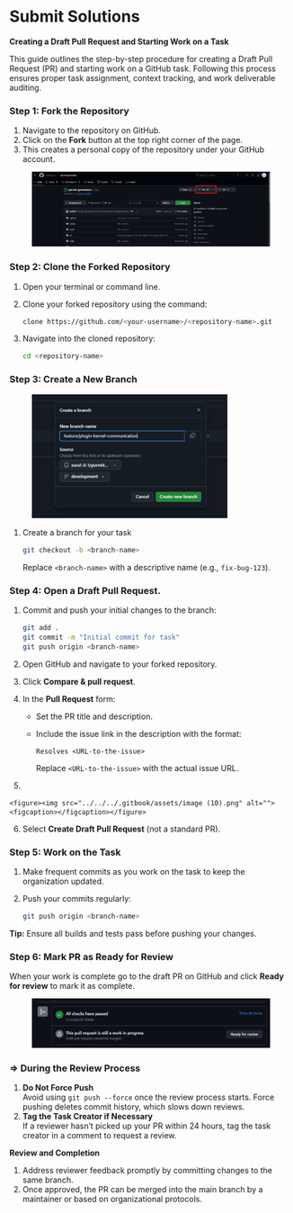 # Submit Solutions

**Creating a Draft Pull Request and Starting Work on a Task**

This guide outlines the step-by-step procedure for creating a Draft Pull Request (PR) and starting work on a GitHub task. Following this process ensures proper task assignment, context tracking, and work deliverable auditing.

### **Step 1: Fork the Repository**

1. Navigate to the repository on GitHub.
2. Click on the **Fork** button at the top right corner of the page.
3. This creates a personal copy of the repository under your GitHub account.

<figure><img src="../../../.gitbook/assets/image (8).png" alt=""><figcaption></figcaption></figure>

### **Step 2: Clone the Forked Repository**

1. Open your terminal or command line.
2.  Clone your forked repository using the command:

    ```bash
    clone https://github.com/<your-username>/<repository-name>.git
    ```
3.  Navigate into the cloned repository:

    ```bash
    cd <repository-name>
    ```

### **Step 3: Create a New Branch**

<figure><img src="../../../.gitbook/assets/image (9).png" alt="" width="348"><figcaption></figcaption></figure>

1.  Create a branch for your task

    ```bash
    git checkout -b <branch-name>
    ```

    Replace `<branch-name>` with a descriptive name (e.g., `fix-bug-123`).

### **Step 4: Open a Draft Pull Request.**

1.  Commit and push your initial changes to the branch:

    ```bash
    git add .
    git commit -m "Initial commit for task"
    git push origin <branch-name>
    ```
2. Open GitHub and navigate to your forked repository.
3. Click **Compare & pull request**.
4. In the **Pull Request** form:
   * Set the PR title and description.
   *   Include the issue link in the description with the format:

       ```plaintext
       Resolves <URL-to-the-issue>
       ```

       Replace `<URL-to-the-issue>` with the actual issue URL.
5.

    <figure><img src="../../../.gitbook/assets/image (10).png" alt=""><figcaption></figcaption></figure>
6. Select **Create Draft Pull Request** (not a standard PR).

### **Step 5: Work on the Task**

1. Make frequent commits as you work on the task to keep the organization updated.
2.  Push your commits regularly:

    ```bash
    git push origin <branch-name>
    ```

**Tip:** Ensure all builds and tests pass before pushing your changes.

### **Step 6: Mark PR as Ready for Review**

When your work is complete go to the draft PR on GitHub and click **Ready for review** to mark it as complete.

<figure><img src="../../../.gitbook/assets/image (11).png" alt=""><figcaption></figcaption></figure>

### **⇒  During the Review Process**

1. **Do Not Force Push** \
   Avoid using `git push --force` once the review process starts. Force pushing deletes commit history, which slows down reviews.
2. **Tag the Task Creator if Necessary** \
   If a reviewer hasn’t picked up your PR within 24 hours, tag the task creator in a comment to request a review.

**Review and Completion**

1. Address reviewer feedback promptly by committing changes to the same branch.
2. Once approved, the PR can be merged into the main branch by a maintainer or based on organizational protocols.
